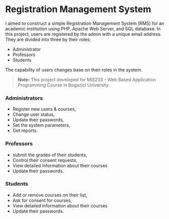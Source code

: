 # Registration Management System

I aimed to construct a simple Registration Management System (RMS) for an academic institution using PHP, Apache Web Server, and SQL database. In this project, users are registered by the admin with a unique email address. They are divided into three by their roles;

-   Administrator
-   Professors
-   Students

The capability of users changes base on their roles in the system. 


 > **Note:** This project developed for MIS233 - Web Based Application Programming Course in Bogazici University.

### Administrators 
 - Register new users & courses, 
 - Change user status, 
 - Update their passwords, 
 - Set the system parameters, 
 - Get reports.

### Professors 
 - submit the grades of their students, 
 - Control their consent requests,
 - View detailed information about their courses
 - Update their passwords.

### Students 

 - Add or remove courses on their list, 
 - Ask for consent for courses, 
 - View detailed information about their courses
 - Update their passwords.

